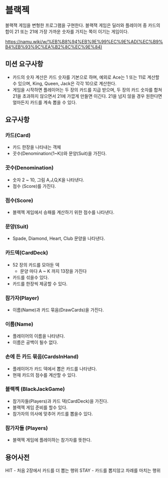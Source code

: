 # 블랙젝
블랙잭 게임을 변형한 프로그램을 구현한다. 블랙잭 게임은 딜러와 플레이어 중 카드의 합이 21 또는 21에 가장 가까운 숫자를 가지는 쪽이 이기는 게임이다.

https://namu.wiki/w/%EB%B8%94%EB%9E%99%EC%9E%AD(%EC%B9%B4%EB%93%9C%EA%B2%8C%EC%9E%84)

## 미션 요구사항 
- 카드의 숫자 계산은 카드 숫자를 기본으로 하며, 예외로 Ace는 1 또는 11로 계산할 수 있으며, King, Queen, Jack은 각각 10으로 계산한다.
- 게임을 시작하면 플레이어는 두 장의 카드를 지급 받으며, 두 장의 카드 숫자를 합쳐 21을 초과하지 않으면서 21에 가깝게 만들면 이긴다. 21을 넘지 않을 경우 원한다면 얼마든지 카드를 계속 뽑을 수 있다.

## 요구사항
### 카드(Card)
- 카드 한장을 나타내는 객체
- 끗수(Denomination(1~K))와 문양(Suit)을 가진다.

### 끗수(Denomination)
- 숫자 2 ~ 10, 그림 A,J,Q,K을 나타낸다.
- 점수 (Score)를 가진다.

### 점수(Score)
- 블렉젝 게임에서 승패를 계산하기 위한 점수를 나타낸다.

### 문양(Suit)
- Spade, Diamond, Heart, Club 문양을 나타낸다.

### 카드덱(CardDeck)
- 52 장의 카드를 모아둔 덱
  - 문양 마다 A ~ K 까지 13장을 가진다
- 카드를 섞을수 있다.
- 카드를 한장씩 제공할 수 있다.

### 참가자(Player)
- 이름(Name)과 카드 묶음(DrawCards)을 가진다.

### 이름(Name)
- 플레이어의 이름을 나타낸다.
- 이름은 공백이 될수 없다.

### 손에 든 카드 묶음(CardsInHand)
- 플레이어가 카드 덱에서 뽑은 카드를 나타낸다.
- 현재 카드의 점수를 계산할 수 있다.

### 블랙젝 (BlackJackGame)
- 참가자들(Players)과 카드 덱(CardDeck)을 가진다.
- 블랙젝 게임 준비를 할수 있다.
- 참가자의 의사에 맞추어 카드를 뽑을수 있다.

### 참가자들 (Players)
- 블랙젝 게임에 플레이하는 참가자를 뜻한다. 

## 용어사전 
HIT - 처음 2장에서 카드를 더 뽑는 행위
STAY - 카드를 뽑지않고 차례를 마치는 행위
